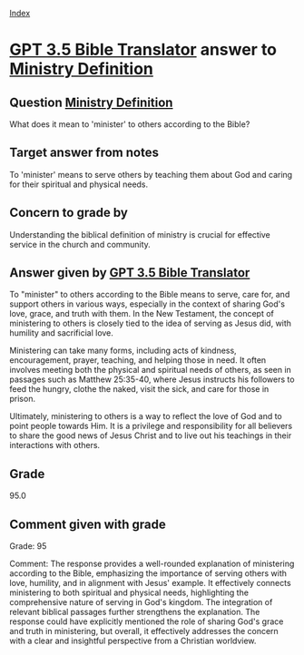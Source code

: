 
[Index](../../index.md)
# [GPT 3.5 Bible Translator](../../answering_models/GPT_3.5_Bible_Translator.md) answer to [Ministry Definition](../../questions/Ministry_Definition.md)

## Question [Ministry Definition](../../questions/Ministry_Definition.md)
What does it mean to 'minister' to others according to the Bible?

## Target answer from notes
To 'minister' means to serve others by teaching them about God and caring for their spiritual and physical needs.

## Concern to grade by
Understanding the biblical definition of ministry is crucial for effective service in the church and community.

## Answer given by [GPT 3.5 Bible Translator](../../answering_models/GPT_3.5_Bible_Translator.md)
To "minister" to others according to the Bible means to serve, care for, and support others in various ways, especially in the context of sharing God's love, grace, and truth with them. In the New Testament, the concept of ministering to others is closely tied to the idea of serving as Jesus did, with humility and sacrificial love.

Ministering can take many forms, including acts of kindness, encouragement, prayer, teaching, and helping those in need. It often involves meeting both the physical and spiritual needs of others, as seen in passages such as Matthew 25:35-40, where Jesus instructs his followers to feed the hungry, clothe the naked, visit the sick, and care for those in prison.

Ultimately, ministering to others is a way to reflect the love of God and to point people towards Him. It is a privilege and responsibility for all believers to share the good news of Jesus Christ and to live out his teachings in their interactions with others.

## Grade
95.0

## Comment given with grade
Grade: 95

Comment: The response provides a well-rounded explanation of ministering according to the Bible, emphasizing the importance of serving others with love, humility, and in alignment with Jesus' example. It effectively connects ministering to both spiritual and physical needs, highlighting the comprehensive nature of serving in God's kingdom. The integration of relevant biblical passages further strengthens the explanation. The response could have explicitly mentioned the role of sharing God's grace and truth in ministering, but overall, it effectively addresses the concern with a clear and insightful perspective from a Christian worldview.
